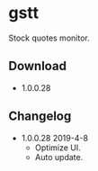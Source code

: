 # gstt
Stock quotes monitor.
## Download
* 1.0.0.28
## Changelog
* 1.0.0.28 2019-4-8
  * Optimize UI.
  * Auto update.
